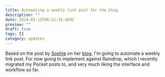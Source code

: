 ```yaml
---
title: Automating a weekly link post for the blog
description: ""
date: 2024-02-13T06:22:15.069Z
preview: ""
draft: true
tags: []
category: updates
---
```


Based on the post by [Sophie](https://social.lol/@sophie) on her [blog](https://localghost.dev/blog/automated-weekly-links-posts-with-raindrop-io-and-eleventy/), I'm going to automate a weekly link post. For now going to implement against Raindrop, which I recently migrated my Pocket posts to, and very much liking the interface and workflow so far.

<!-- excerpt -->

